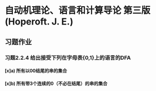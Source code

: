# 自动机理论、语言和计算导论 第三版(Hoperoft. J. E.)
## 习题作业
### 习题2.2.4 给出接受下列在字母表{0,1}上的语言的DFA
#### [x]a) 所有以00结尾的串的集合
#### [x]b) 所有带3个连续的0（不必在结尾）的串的集合

